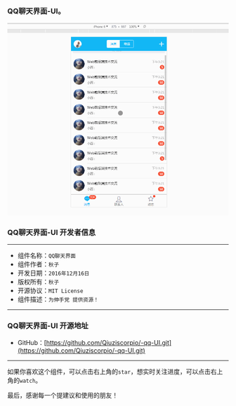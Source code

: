 ### QQ聊天界面-UI。

![输入图片说明](https://github.com/Qiuziscorpio/-qq-UI/blob/master/img/QQ-UI.gif?raw=true"在这里输入图片标题")


### QQ聊天界面-UI 开发者信息

*****

* 组件名称：`QQ聊天界面`
* 组件作者：`秋子`
* 开发日期：`2016年12月16日`
* 版权所有：`秋子`
* 开源协议：`MIT License`
* 组件描述：`为伸手党 提供资源！`
***** 

### QQ聊天界面-UI 开源地址

* GitHub：[https://github.com/Qiuziscorpio/-qq-UI.git](https://github.com/Qiuziscorpio/-qq-UI.git)

***** 

如果你喜欢这个组件，可以点击右上角的`star`，想实时关注进度，可以点击右上角的`watch`。

最后，感谢每一个提建议和使用的朋友！

